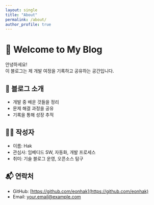 ```yaml
---
layout: single
title: "About"
permalink: /about/
author_profile: true
---
```


# 👋 Welcome to My Blog

안녕하세요!  
이 블로그는 제 개발 여정을 기록하고 공유하는 공간입니다.  

## 📝 블로그 소개
- 개발 중 배운 것들을 정리  
- 문제 해결 과정을 공유  
- 기록을 통해 성장 추적  

## 🙋‍♂️ 작성자
- 이름: Hak  
- 관심사: 임베디드 SW, 자동화, 개발 프로세스  
- 취미: 기술 블로그 운영, 오픈소스 탐구  

## 📬 연락처
- GitHub: [https://github.com/eonhak](https://github.com/eonhak)  
- Email: your.email@example.com  
